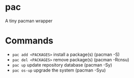 # pac
A tiny pacman wrapper
# Commands
+ `pac add <PACKAGES>` install a package(s) (pacman -S)
+ `pac del <PACKAGES>` remove package(s) (pacman -Rcnsu)
+ `pac up` update repository database (pacman -Sy)
+ `pac os-up` upgrade the system (pacman -Syu)
